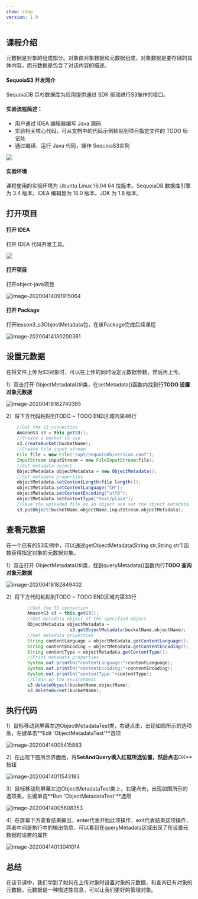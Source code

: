 ```yaml
---
show: step
version: 1.0 
---
```


## 课程介绍

元数据是对象的组成部分。对象由对象数据和元数据组成，对象数据是要存储的具体内容，而元数据是包含了对该内容的描述。

#### SequoiaS3 开发简介

SequoiaDB 巨杉数据库为应用提供通过 SDK 驱动进行S3操作的接口。

#### 实验流程简述：

- 用户通过 IDEA 编辑器编写 Java 源码
- 实验相关核心代码，可从文档中的代码示例粘贴到项目指定文件的 TODO 标记处
- 通过编译、运行 Java 代码，操作 SequoiaS3实例

![](https://doc.shiyanlou.com/courses/1736/1207281/7b1731fc121e3b460dcd9841eb0218a6-0)

#### 实验环境

课程使用的实验环境为 Ubuntu Linux 16.04 64 位版本。SequoiaDB 数据库引擎为 3.4 版本。IDEA 编辑器为 16.0 版本。JDK 为 1.8 版本。

## 打开项目

#### 打开 IDEA

打开 IDEA 代码开发工具。

![](https://doc.shiyanlou.com/courses/1736/1207281/06650396616c742995bb63fcf933fac5-0)

#### 打开项目

打开object-java项目

![image-20200414091915064](https://doc.shiyanlou.com/courses/1737/1207281/79e3fad2d27f14cfcbc94eadd646d88d-0)

#### 打开 Package

打开lesson3_s3ObjectMetadata包，在该Package完成后续课程

![image-20200414130200381](https://doc.shiyanlou.com/courses/1737/1207281/979a09b4ad85545df79a300adeb65425-0)

## 设置元数据

在将文件上传为S3对象时，可以在上传的同时设定元数据参数，然后再上传。

1）双击打开 ObjectMetadataUtil类，在setMetadata()函数内找到行**TODO 设置对象元数据**

![image-20200418182740385](https://doc.shiyanlou.com/courses/1737/1207281/4fa4054656ee9b19a94b6480fcb0be0c-0)

2）将下方代码粘贴到TODO ~ TODO END区域内第46行

```java
    //Get the S3 connection
    AmazonS3 s3 = this.getS3();
    //Create a bucket to use
    s3.createBucket(bucketName);
    //Create file input stream
    File file = new File("/opt/sequoiadb/version.conf");
    InputStream inputStream = new FileInputStream(file);
    //Get metadata object
    ObjectMetadata objectMetadata = new ObjectMetadata();
    //Set metadata properties
    objectMetadata.setContentLength(file.length());
    objectMetadata.setContentLanguage("CH");
    objectMetadata.setContentEncoding("utf8");
    objectMetadata.setContentType("text/plain");
    //Save the uploaded file as an object and set the object metadata
    s3.putObject(bucketName,objectName,inputStream,objectMetadata);
```



## 查看元数据

在一个已有的S3实例中，可以通过getObjectMetadata(String str,String str1)函数获得指定对象的元数据对象。

1）双击打开 ObjectMetadataUtil类，找到queryMetadata()函数内行**TODO 查询对象元数据**

![image-20200418182849402](https://doc.shiyanlou.com/courses/1737/1207281/4ab1144c1ae23ce011412bebf6d55b5b-0)

2）将下方代码粘贴到TODO ~ TODO END区域内第33行

```java
        //Get the S3 connection
        AmazonS3 s3 = this.getS3();
        //Get metadata object of the specified object
        ObjectMetadata objectMetadata =
        				s3.getObjectMetadata(bucketName,objectName);
        //Get metadata properties
        String contentLanguage = objectMetadata.getContentLanguage();
        String contentEncoding = objectMetadata.getContentEncoding();
        String contentType = objectMetadata.getContentType();
		//Print metadata properties
        System.out.println("contentLanguage:"+contentLanguage);
        System.out.println("contentEncoding:"+contentEncoding);
        System.out.println("contentType:"+contentType);
		//Clean up the environment
        s3.deleteObject(bucketName,objectName);
        s3.deleteBucket(bucketName);
```

## 执行代码

1）鼠标移动到屏幕左边ObjectMetadataTest类，右键点击，出现如图所示的选项条，左键单击**Edit 'ObjectMetadataTest'**选项

![image-20200414005415883](https://doc.shiyanlou.com/courses/1737/1207281/5aa784d9a86d1bcfc46b2db1870d1712-0)

2）在出现下图所示界面后，将**SetAndQuery填入红框所选位置，然后点击**OK**按钮

![image-20200414011543183](https://doc.shiyanlou.com/courses/1737/1207281/9b0e9a0733b4efd0cf05edaedfbc6a05-0)

3）鼠标移动到屏幕左边ObjectMetadataTest类上，右键点击，出现如图所示的选项条，左键单击**Run 'ObjectMetadataTest'**选项

![image-20200414005608353](https://doc.shiyanlou.com/courses/1737/1207281/be73c5860b9238a4b2ac502165809309-0)

4）在屏幕下方查看结果输出，enter代表开始此项操作，exit代表结束这项操作，两者中间是执行中的输出信息，可以看到在queryMetadata区域出现了在设置元数据时设置的属性

![image-20200414013041014](https://doc.shiyanlou.com/courses/1737/1207281/06c02c8569841998663502253b495c13-0)

## 总结

在该节课中，我们学到了如何在上传对象时设置对象的元数据，和查询已有对象的元数据。元数据是一种描述性信息，可以让我们更好的管理对象。

